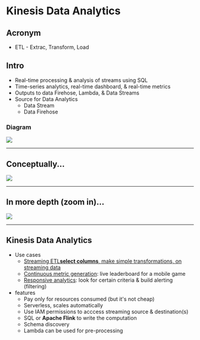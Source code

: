 # Kinesis Data Analytics

## Acronym
* ETL - Extrac, Transform, Load

## Intro
* Real-time processing & analysis of streams using SQL
* Time-series analytics, real-time dashboard, & real-time metrics
* Outputs to data Firehose, Lambda, & Data Streams
* Source for Data Analytics
  * Data Stream
  * Data Firehose

### Diagram
[<img src="https://i.imgur.com/lahcaMA.png">](https://i.imgur.com/lahcaMA.png)

---

## Conceptually...
[<img src="https://i.imgur.com/wSpRhqq.png">](https://i.imgur.com/wSpRhqq.png)



---

## In more depth (zoom in)...
[<img src="https://i.imgur.com/sIF4fCM.png">](https://i.imgur.com/sIF4fCM.png)

---

## Kinesis Data Analytics
* Use cases
  * <ins>Streaming ETL</in>**select columns**, make simple transformations, on streaming data
  * <ins>Continuous metric generation</ins>: live leaderboard for a mobile game
  * <ins>Responsive analytics</ins>: look for certain criteria & build alerting (filtering)
* features
  * Pay only for resources consumed (but it's not cheap)
  * Serverless, scales automatically
  * Use IAM permissions to acccess streaming source & destination(s)
  * SQL or **Apache Flink** to write the computation
  * Schema discovery
  * Lambda can be used for pre-processing
